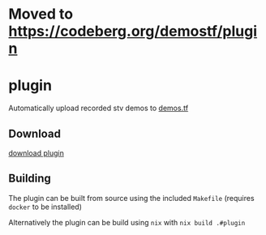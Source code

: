 # Moved to https://codeberg.org/demostf/plugin

# plugin

Automatically upload recorded stv demos to [demos.tf](https://demos.tf)

## Download

[download plugin](https://github.com/demostf/plugin/raw/master/demostf.smx)

## Building

The plugin can be built from source using the included `Makefile` (requires `docker` to be installed)

Alternatively the plugin can be build using `nix` with `nix build .#plugin`
